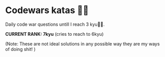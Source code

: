 # Codewars katas 🚀️✨️
Daily code war questions untill I reach 3 kyu🚀️✨️.

**CURRENT RANK: 7kyu** (cries to reach to 6kyu)

(Note: These are not ideal solutions in any possible way 
 they are my ways of doing shit! )
